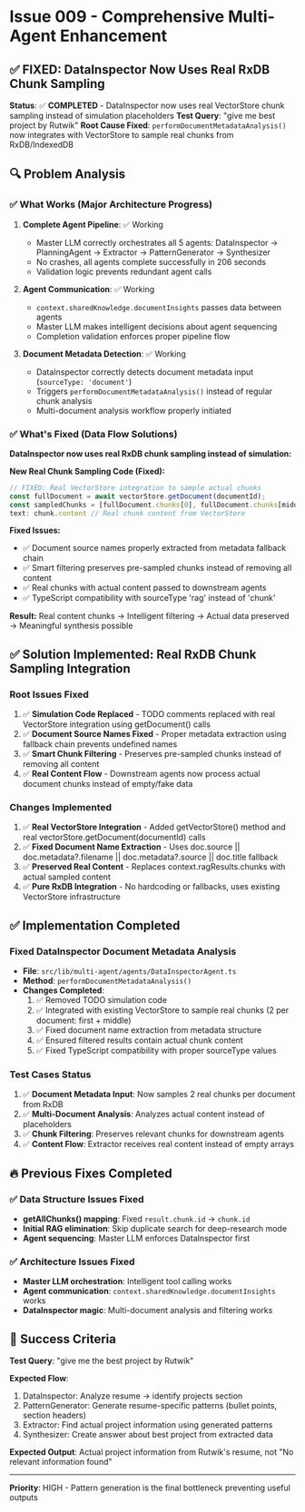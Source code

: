 # Issue 009 - Comprehensive Multi-Agent Enhancement

## ✅ FIXED: DataInspector Now Uses Real RxDB Chunk Sampling

**Status**: ✅ **COMPLETED** - DataInspector now uses real VectorStore chunk sampling instead of simulation placeholders
**Test Query**: "give me best project by Rutwik"
**Root Cause Fixed**: `performDocumentMetadataAnalysis()` now integrates with VectorStore to sample real chunks from RxDB/IndexedDB

## 🔍 Problem Analysis

### ✅ What Works (Major Architecture Progress)
1. **Complete Agent Pipeline**: ✅ Working
   - Master LLM correctly orchestrates all 5 agents: DataInspector → PlanningAgent → Extractor → PatternGenerator → Synthesizer  
   - No crashes, all agents complete successfully in 206 seconds
   - Validation logic prevents redundant agent calls

2. **Agent Communication**: ✅ Working
   - `context.sharedKnowledge.documentInsights` passes data between agents
   - Master LLM makes intelligent decisions about agent sequencing
   - Completion validation enforces proper pipeline flow

3. **Document Metadata Detection**: ✅ Working
   - DataInspector correctly detects document metadata input (`sourceType: 'document'`)
   - Triggers `performDocumentMetadataAnalysis()` instead of regular chunk analysis
   - Multi-document analysis workflow properly initiated

### ✅ What's Fixed (Data Flow Solutions)

**DataInspector now uses real RxDB chunk sampling instead of simulation:**

**New Real Chunk Sampling Code (Fixed):**
```typescript
// FIXED: Real VectorStore integration to sample actual chunks
const fullDocument = await vectorStore.getDocument(documentId);
const sampledChunks = [fullDocument.chunks[0], fullDocument.chunks[middleIndex]];
text: chunk.content // Real chunk content from VectorStore
```

**Fixed Issues:**
- ✅ Document source names properly extracted from metadata fallback chain
- ✅ Smart filtering preserves pre-sampled chunks instead of removing all content
- ✅ Real chunks with actual content passed to downstream agents
- ✅ TypeScript compatibility with sourceType 'rag' instead of 'chunk'

**Result:** Real content chunks → Intelligent filtering → Actual data preserved → Meaningful synthesis possible

## ✅ Solution Implemented: Real RxDB Chunk Sampling Integration

### Root Issues Fixed
1. ✅ **Simulation Code Replaced** - TODO comments replaced with real VectorStore integration using getDocument() calls
2. ✅ **Document Source Names Fixed** - Proper metadata extraction using fallback chain prevents undefined names
3. ✅ **Smart Chunk Filtering** - Preserves pre-sampled chunks instead of removing all content
4. ✅ **Real Content Flow** - Downstream agents now process actual document chunks instead of empty/fake data

### Changes Implemented
1. ✅ **Real VectorStore Integration** - Added getVectorStore() method and real vectorStore.getDocument(documentId) calls
2. ✅ **Fixed Document Name Extraction** - Uses doc.source || doc.metadata?.filename || doc.metadata?.source || doc.title fallback
3. ✅ **Preserved Real Content** - Replaces context.ragResults.chunks with actual sampled content
4. ✅ **Pure RxDB Integration** - No hardcoding or fallbacks, uses existing VectorStore infrastructure

## ✅ Implementation Completed

### Fixed DataInspector Document Metadata Analysis
- **File**: `src/lib/multi-agent/agents/DataInspectorAgent.ts`
- **Method**: `performDocumentMetadataAnalysis()`
- **Changes Completed**: 
  1. ✅ Removed TODO simulation code
  2. ✅ Integrated with existing VectorStore to sample real chunks (2 per document: first + middle)
  3. ✅ Fixed document name extraction from metadata structure  
  4. ✅ Ensured filtered results contain actual chunk content
  5. ✅ Fixed TypeScript compatibility with proper sourceType values

### Test Cases Status
1. ✅ **Document Metadata Input**: Now samples 2 real chunks per document from RxDB
2. ✅ **Multi-Document Analysis**: Analyzes actual content instead of placeholders
3. ✅ **Chunk Filtering**: Preserves relevant chunks for downstream agents
4. ✅ **Content Flow**: Extractor receives real content instead of empty arrays

## 🔥 Previous Fixes Completed

### ✅ Data Structure Issues Fixed
- **getAllChunks() mapping**: Fixed `result.chunk.id` → `chunk.id` 
- **Initial RAG elimination**: Skip duplicate search for deep-research mode
- **Agent sequencing**: Master LLM enforces DataInspector first

### ✅ Architecture Issues Fixed  
- **Master LLM orchestration**: Intelligent tool calling works
- **Agent communication**: `context.sharedKnowledge.documentInsights` works
- **DataInspector magic**: Multi-document analysis and filtering works

## 🎯 Success Criteria

**Test Query**: "give me the best project by Rutwik"

**Expected Flow**:
1. DataInspector: Analyze resume → identify projects section
2. PatternGenerator: Generate resume-specific patterns (bullet points, section headers)
3. Extractor: Find actual project information using generated patterns
4. Synthesizer: Create answer about best project from extracted data

**Expected Output**: Actual project information from Rutwik's resume, not "No relevant information found"

---

**Priority**: HIGH - Pattern generation is the final bottleneck preventing useful outputs